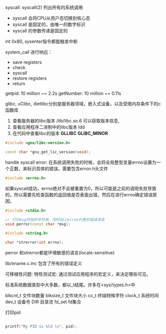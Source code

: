 syscall:
syscall(2) 列出所有的系统调用
- syscall 会将CPU从用户态切换到核心态
- syscall 是固定的，由唯一的数字标识
- syscall 的参数传递是固定的

int 0x80, sysenter指令都能触发中断

system_call 进行响应：
- save registers
- check
- syscall
- restore registers
- return

getpid: 10 million ~= 2.2s
getNumber: 10 million ~= 0.11s

glibc, uClibc, dietlibc分别是服务器领域，嵌入式设备，以及受限内存条件下的c函数库

1. 查看服务器的libc版本
/lib/libc.so.6 可以获取版本信息, 
2. 查看应用程序二进制中的libc版本
ldd
3. 在代码中查看libc的版本
  __GLLIBC__
  __GLIBC_MINOR__

  ```c++
  #include <gnu/libc-version.h>

  const char *gnu_get_lic_version(void);
  ```

handle syscall error:
在系统调用失败的时候，会将全局整型变量errno设置为一个正数，来标识具体的错误。需要包含erron.h头文件
```c++
#include <errno.h>
```
如果syscall成功，errno绝对不会被重置为0，所以可能是之前的调用失败导致的。所以需要先检查函数的返回值是否表面出错，然后在进行errno确定错误原因。

```c++
#include <stdio.h>

// 打印msg所指的字符串，同时加上errno代表的错误消息
void perror(const char *msg);

#include <string.h>

char *strerror(int errno);
```
perror 和strerror都是环境敏感的语言(locale-sensitive)

lib/ename.c.inc 包含了所有的错误定义

可移植性问题:
特性测试宏: 通过测试应用程序的宏定义，来决定哪些可见。

标准系统数据类型中大多数，都以_t结尾。许多在<sys/types.h>中

blkcnt_t 文件块数量
blksize_t 文件块大小
cc_t 终端特殊字符
clock_t 系统时间
dev_t 设备号
DIR 目录流
fd_set fd集合

打印pid
```c++

printf("My PID is %ld \n", pid);

```